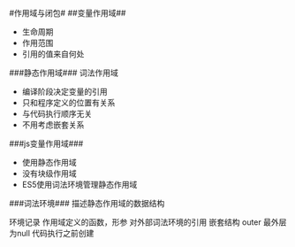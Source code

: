 #作用域与闭包#
##变量作用域##
 - 生命周期
 - 作用范围
 - 引用的值来自何处

###静态作用域###
词法作用域
  
 - 编译阶段决定变量的引用
 - 只和程序定义的位置有关系
 - 与代码执行顺序无关
 - 不用考虑嵌套关系

###js变量作用域###

 - 使用静态作用域
 - 没有块级作用域
 - ES5使用词法环境管理静态作用域

###词法环境###
描述静态作用域的数据结构

环境记录 作用域定义的函数，形参
对外部词法环境的引用 嵌套结构 outer  最外层为null
代码执行之前创建

